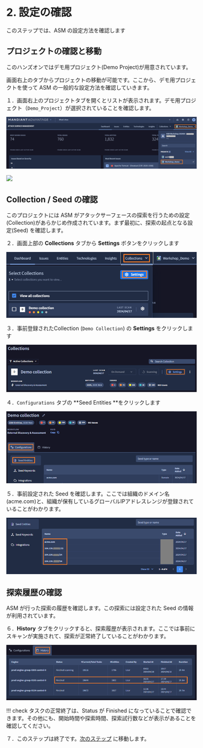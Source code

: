 # 2. 設定の確認

このステップでは、ASM の設定方法を確認します



## プロジェクトの確認と移動

このハンズオンではデモ用プロジェクト(Demo Project)が用意されています。

画面右上のタブからプロジェクトの移動が可能です。ここから、デモ用プロジェクトを使って ASM の一般的な設定方法を確認していきます。

１．画面右上のプロジェクトタブを開くとリストが表示されます。デモ用プロジェクト（`Demo_Project`）が選択されていることを確認します。

![image-20240418104730196](images/image-20240418104730196.png)

![](images/2023-07-13-12-21-53-image.png)

## Collection / Seed の確認

このプロジェクトには ASM がアタックサーフェースの探索を行うための設定(Collection)があらかじめ作成されています。まず最初に、探索の起点となる設定(Seed) を確認します。

２．画面上部の **Collections** タブから **Settings** ボタンをクリックします

![image-20240418105033836](images/image-20240418105033836.png)

３．事前登録されたCollection (`Demo Collection`) の **Settings** をクリックします

![image-20240418105155430](images/image-20240418105155430.png)



４．`Configurations` タブの **Seed Entities **をクリックします

![image-20240418105354775](images/image-20240418105354775.png)

５．事前設定された Seed を確認します。ここでは組織のドメイン名(acme.com)と、組織が保有しているグローバルIPアドレスレンジが登録されていることがわかります。

![image-20240418105505785](images/image-20240418105505785.png)



## 探索履歴の確認

ASM が行った探索の履歴を確認します。この探索には設定された Seed の情報が利用されています。

６．**History** タブをクリックすると、探索履歴が表示されます。ここでは事前にスキャンが実施されて、探索が正常終了していることがわかります。

![image-20240418105744956](images/image-20240418105744956.png)

!!! check 
    タスクの正常終了は、Status が Finished になっていることで確認できます。その他にも、開始時間や探索時間、探索試行数などが表示があることを確認してください。

７．このステップは終了です。[<u>次のステップ</u>](../031-check-dashboard) に移動します。
